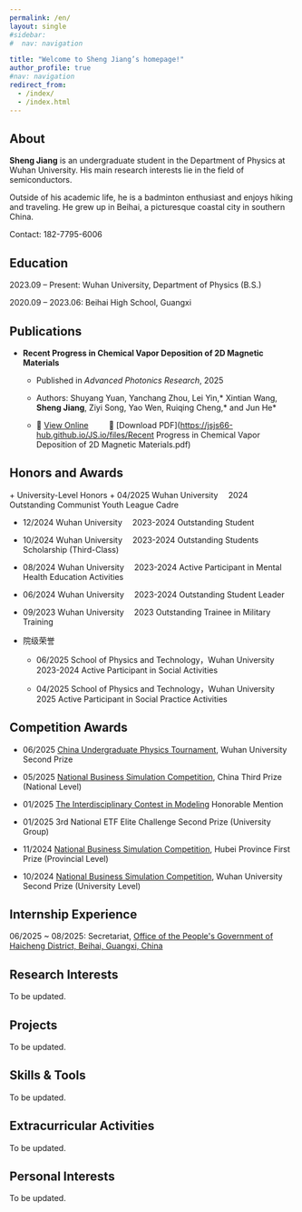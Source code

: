 ```yaml
---
permalink: /en/
layout: single
#sidebar:
#  nav: navigation

title: "Welcome to Sheng Jiang’s homepage!"
author_profile: true
#nav: navigation
redirect_from: 
  - /index/
  - /index.html
---
```

## About
**Sheng Jiang** is an undergraduate student in the Department of Physics at Wuhan University. His main research interests lie in the field of semiconductors.

Outside of his academic life, he is a badminton enthusiast and enjoys hiking and traveling. He grew up in Beihai, a picturesque coastal city in southern China.

Contact: 182-7795-6006

<h2 id="education">Education</h2>

2023.09 – Present: Wuhan University, Department of Physics (B.S.)

2020.09 – 2023.06: Beihai High School, Guangxi

<h2 id="journal">Publications</h2>

+ **Recent Progress in Chemical Vapor Deposition of 2D Magnetic Materials**
  + Published in *Advanced Photonics Research*, 2025
  
  + Authors: Shuyang Yuan, Yanchang Zhou, Lei Yin,\* Xintian Wang, **Sheng Jiang**, Ziyi Song, Yao Wen, Ruiqing Cheng,\* and Jun He\*

  + 🔗 [View Online](https://advanced.onlinelibrary.wiley.com/doi/10.1002/apxr.202400169) &ensp;&ensp;&ensp;&ensp; 📄 [Download PDF](https://jsjs66-hub.github.io/JS.io/files/Recent Progress in Chemical Vapor Deposition of 2D Magnetic Materials.pdf)

<h2 id="honors">Honors and Awards</h2>
+ University-Level Honors
  + 04/2025 Wuhan University &emsp;2024      Outstanding Communist Youth League Cadre

  + 12/2024 Wuhan University &emsp;2023-2024 Outstanding Student

  + 10/2024 Wuhan University &emsp;2023-2024 Outstanding Students Scholarship (Third-Class)

  + 08/2024 Wuhan University &emsp;2023-2024 Active Participant in Mental Health Education Activities

  + 06/2024 Wuhan University &emsp;2023-2024 Outstanding Student Leader

  + 09/2023 Wuhan University &emsp;2023        Outstanding Trainee in Military Training 

+ 院级荣誉
  + 06/2025 School of Physics and Technology，Wuhan University&emsp; 2023-2024  Active Participant in Social Activities

  + 04/2025 School of Physics and Technology，Wuhan University&emsp; 2025     Active Participant in Social Practice Activities

<h2 id="competitions">Competition Awards</h2>

+ 06/2025      [China Undergraduate Physics Tournament](https://www.cupt-iypt.com/), Wuhan University      Second Prize  

+ 05/2025      [National Business Simulation Competition](https://www.bizwar.cn/), China      Third Prize (National Level)  

+ 01/2025      [The Interdisciplinary Contest in Modeling](https://www.comap.com/contests/mcm-icm)      Honorable Mention  

+ 01/2025      3rd National ETF Elite Challenge      Second Prize (University Group)  

+ 11/2024      [National Business Simulation Competition](https://www.bizwar.cn/), Hubei Province      First Prize (Provincial Level)  

+ 10/2024      [National Business Simulation Competition](https://www.bizwar.cn/), Wuhan University      Second Prize (University Level)


<h2 id="internships">Internship Experience</h2>

06/2025 ~ 08/2025: Secretariat, [Office of the People's Government of Haicheng District, Beihai, Guangxi, China](http://www.bhhc.gov.cn/)

<h2 id="research">Research Interests</h2>
To be updated.

<h2 id="projects">Projects</h2>
To be updated.

<h2 id="skills">Skills & Tools</h2>
To be updated.

<h2 id="activities">Extracurricular Activities</h2>
To be updated.

<h2 id="hobbies">Personal Interests</h2>
To be updated.




